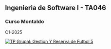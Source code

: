 ## Ingenieria de Software I - TA046
### Curso Montaldo
C1-2025


[![TP Grupal: Gestion Y Reserva de Futbol 5](https://img.shields.io/badge/TP%20Grupal:%20Gestion%20Y%20Reserva%20de%20Futbol%205-2ecc40?style=for-the-badge&labelColor=000000&color=green)](https://github.com/leticiafrR/gestion-y-reserva-de-futbol5)

